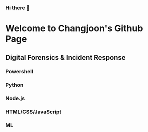 ### Hi there 👋

# Welcome to Changjoon's Github Page

## Digital Forensics & Incident Response

### Powershell
### Python
### Node.js
### HTML/CSS/JavaScript
### ML

